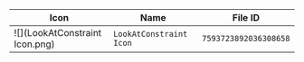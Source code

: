 | Icon | Name | File ID |
| ---  | ---  | ---     |
| ![](LookAtConstraint Icon.png) | `LookAtConstraint Icon` | `7593723892036308658` |

